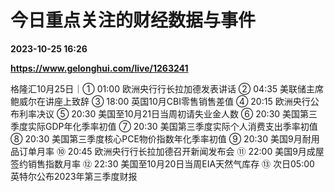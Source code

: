 # 今日重点关注的财经数据与事件

**2023-10-25 16:26**

**https://www.gelonghui.com/live/1263241**

格隆汇10月25日｜① 01:00 欧洲央行行长拉加德发表讲话 ② 04:35 美联储主席鲍威尔在讲座上致辞 ③ 18:00 英国10月CBI零售销售差值 ④ 20:15 欧洲央行公布利率决议 ⑤ 20:30 美国至10月21日当周初请失业金人数 ⑥ 20:30 美国第三季度实际GDP年化季率初值 ⑦ 20:30 美国第三季度实际个人消费支出季率初值 ⑧ 20:30 美国第三季度核心PCE物价指数年化季率初值 ⑨ 20:30 美国9月耐用品订单月率 ⑩ 20:45 欧洲央行行长拉加德召开新闻发布会 ⑪ 22:00 美国9月成屋签约销售指数月率 ⑫ 22:30 美国至10月20日当周EIA天然气库存 ⑬ 次日05:00 英特尔公布2023年第三季度财报
